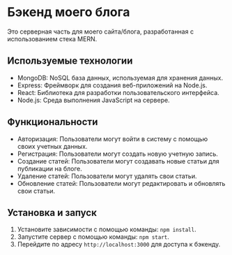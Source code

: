 # Бэкенд моего блога

Это серверная часть для моего сайта/блога, разработанная с использованием стека MERN.

## Используемые технологии

- MongoDB: NoSQL база данных, используемая для хранения данных.
- Express: Фреймворк для создания веб-приложений на Node.js.
- React: Библиотека для разработки пользовательского интерфейса.
- Node.js: Среда выполнения JavaScript на сервере.

## Функциональности

- Авторизация: Пользователи могут войти в систему с помощью своих учетных данных.
- Регистрация: Пользователи могут создать новую учетную запись.
- Создание статей: Пользователи могут создавать новые статьи для публикации на блоге.
- Удаление статей: Пользователи могут удалять свои статьи.
- Обновление статей: Пользователи могут редактировать и обновлять свои статьи.

## Установка и запуск

1. Установите зависимости с помощью команды: `npm install`.
2. Запустите сервер с помощью команды: `npm start`.
3. Перейдите по адресу `http://localhost:3000` для доступа к бэкенду.
